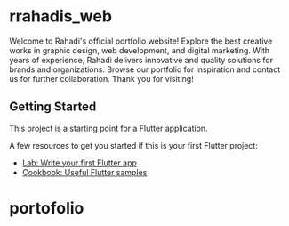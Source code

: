 # rrahadis_web

Welcome to Rahadi's official portfolio website! Explore the best creative works in graphic design, web development, and digital marketing. With years of experience, Rahadi delivers innovative and quality solutions for brands and organizations. Browse our portfolio for inspiration and contact us for further collaboration. Thank you for visiting!

## Getting Started

This project is a starting point for a Flutter application.

A few resources to get you started if this is your first Flutter project:

- [Lab: Write your first Flutter app](https://flutter.dev/docs/get-started/codelab)
- [Cookbook: Useful Flutter samples](https://flutter.dev/docs/cookbook)

# portofolio
